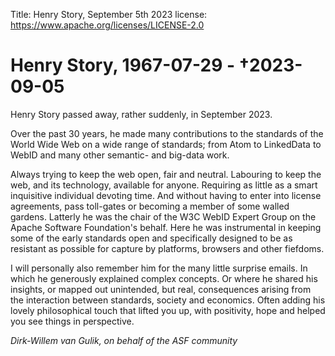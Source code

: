 Title:     Henry Story, September 5th 2023
license: https://www.apache.org/licenses/LICENSE-2.0

# Henry Story, 1967-07-29 - †2023-09-05

Henry Story passed away, rather suddenly, in September 2023.

Over the past 30 years, he made many contributions to the standards of
the World Wide Web on a wide range of standards; from Atom to
LinkedData to WebID and many other semantic- and big-data work.

Always trying to keep the web open, fair and neutral. Labouring to
keep the web, and its technology, available for anyone. Requiring
as little as a smart inquisitive individual devoting time. And without
having to enter into license agreements, pass toll-gates or becoming
a member of some walled gardens. Latterly he was the chair of the W3C
WebID Expert Group on the Apache Software Foundation's behalf. Here he
was instrumental in keeping some of the early standards open and
specifically designed to be as resistant as possible for capture by
platforms, browsers and other fiefdoms.

I will personally also remember him for the many little surprise
emails. In which he generously explained complex concepts. Or where
he shared his insights, or mapped out unintended, but real,
consequences arising from the interaction between standards, society
and economics. Often adding his lovely philosophical touch that lifted
you up, with positivity, hope and helped you see things in perspective.


_Dirk-Willem van Gulik, on behalf of the ASF community_
